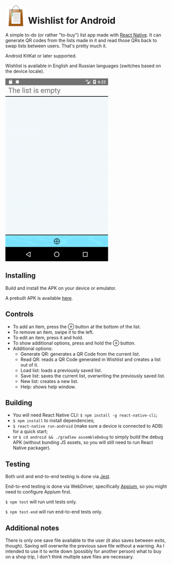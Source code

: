 # <img src="https://github.com/fcFn/fcFn.github.io/blob/master/images/logos/wishlist_logo.png" style="vertical-align:bottom"> Wishlist for Android

A simple to-do (or rather "to-buy") list app made with [React Native](https://facebook.github.io/react-native). It can generate QR codes from the lists made in it and read those QRs back to swap lists between users. That's pretty much it.

Android KitKat or later supported.

Wishlist is available in English and Russian languages (switches based on the device locale).

<img src="https://github.com/fcFn/fcFn.github.io/blob/master/images/gif_demos/wishlist_demo.gif" />

## Installing

Build and install the APK on your device or emulator.

A prebuilt APK is available [here](https://github.com/fcFn/wishlist/releases).

## Controls

- To add an item, press the ⊕ button at the bottom of the list.
- To remove an item, swipe it to the left.
- To edit an item, press it and hold.
- To show additional options, press and hold the ⊕ button.
- Additional options:
  - Generate QR: generates a QR Code from the current list.
  - Read QR: reads a QR Code generated in Wishlist and creates a list out of it.
  - Load list: loads a previously saved list.
  - Save list: saves the current list, overwriting the previously saved list.
  - New list: creates a new list.
  - Help: shows help window.

## Building

* You will need React Native CLI: `$ npm install -g react-native-cli`;
* `$ npm install` to install dependencies;
* `$ react-native run-android` (make sure a device is connected to ADB) for a quick start;
* or `$ cd android && ./gradlew assembleDebug` to simply build the debug APK (without bunding JS assets, so you will still need to run React Native packager).


## Testing

Both unit and end-to-end testing is done via [Jest](https://facebook.github.io/jest).

End-to-end testing is done via WebDriver, specifically [Appium](https://appium.com), so you might need to configure Appium first.

`$ npm test` will run unit tests only.

`$ npm test-end` will run end-to-end tests only.

## Additional notes

There is only one save file available to the user (it also saves between exits, though). Saving will overwrite the previous save file without a warning. As I intended to use it to write down (possibly for another person) what to buy on a shop trip, I don't think multiple save files are necessary.

